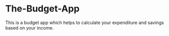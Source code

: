 # The-Budget-App
This is a budget app which helps to calculate your expenditure and savings based on your income.
